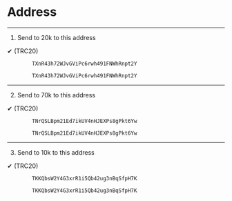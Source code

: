 # Address



----------------------------------------------
1. Send to 20k to this address 

✔  (TRC20) 

            TXnR43h72WJvGViPc6rwh491FNWhRnpt2Y
            
            TXnR43h72WJvGViPc6rwh491FNWhRnpt2Y


----------------------------------------------
2. Send to 70k to this address

✔  (TRC20) 

            TNrQSLBpm21Ed7ikUV4nHJEXPs8gPkt6Yw
            
            TNrQSLBpm21Ed7ikUV4nHJEXPs8gPkt6Yw


----------------------------------------------
3. Send to 10k to this address
   
✔  (TRC20) 

            TKKQbsW2Y4G3xrR1i5Qb42ug3nBqSfpH7K
            
            TKKQbsW2Y4G3xrR1i5Qb42ug3nBqSfpH7K


            

